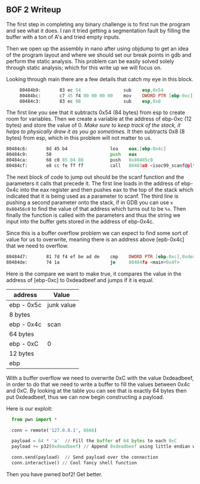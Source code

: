 ## BOF 2 Writeup
The first step in completing any binary challenge is to first run the program and see what it does. I ran it tried getting a segmentation fault by filling the buffer with a ton of A's and tried empty inputs.

Then we open up the assembly in nano after using objdump to get an idea of the program layout and where we should set our break points in gdb and perform the static analysis. This problem can be easily solved solely through static analysis; which for this write up we will focus on.

Looking through main there are a few details that catch my eye in this block.

```asm
     80484b9:       83 ec 54                sub    esp,0x54
     80484bc:       c7 45 f4 00 00 00 00    mov    DWORD PTR [ebp-0xc],0x0
     80484c3:       83 ec 08                sub    esp,0x8

```
The first line you see that it subtracts 0x54 (84 bytes) from esp to create room for variables. Then we create a variable at the address of ebp-0xc (12 bytes) and store the value of 0. *Make sure to keep track of the stack, it helps to physically draw it as you go sometimes.* It then subtracts 0x8 (8 bytes) from esp, which in this problem will not matter to us.

```asm
80484c6:       8d 45 b4                lea    eax,[ebp-0x4c]
80484c9:       50                      push   eax
80484ca:       68 c0 85 04 08          push   0x80485c0
80484cf:       e8 cc fe ff ff          call   80483a0 <isoc99_scanf@plt>

```
The next block of code to jump out should be the scanf function and the parameters it calls that precede it. The first line loads in the address of ebp-0x4c into the eax register and then pushes eax to the top of the stack which indicated that it is being used as a parameter to scanf. The third line is pushing a second parameter onto the stack, if in GDB you can use `x 0x80456c0` to find the value of that address which turns out to be `%s`. Then finally the function is called with the parameters and thus the string we input into the buffer gets stored in the address of ebp-0x4c.

Since this is a buffer overflow problem we can expect to find some sort of value for us to overwrite, meaning there is an address above [epb-0x4c] that we need to overflow.

```asm
80484d7:       81 7d f4 ef be ad de    cmp    DWORD PTR [ebp-0xc],0xdeadbeef
80484de:       74 1a                   je     80484fa <main+0x4f>
```


Here is the compare we want to make true, it compares the value in the address of [ebp-0xc] to 0xdeadbeef and jumps if it is equal.

|  address    |   Value     |
|-------------|-------------|
| ebp - 0x5c 	| junk value 	|
|  8 bytes    |            	|
| ebp - 0x4c 	| scan       	|
|  64 bytes   |            	|
| ebp - 0xC  	| 0          	|
|   12 bytes  |            	|
| ebp        	|            	|

With a buffer overflow we need to overwrite 0xC with the value 0xdeadbeef, in order to do that we need to write a buffer to fill the values between 0x4c and 0xC. By looking at the table you can see that is exactly 64 bytes then put 0xdeadbeef, thus we can now begin constructing a payload.

Here is our exploit:

```py
  from pwn import *

  conn = remote('127.0.0.1', 6666)

  payload = 64 * 'a'  // Fill the buffer of 64 bytes to each 0xC
  payload += p32(0xdeadbeef) // Append 0xdeadbeef using little endian with p32

  conn.send(payload)  // Send payload over the connection
  conn.interactive() // Cool fancy shell function

```
Then you have pwned bof2! Get better.
